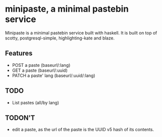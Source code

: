 minipaste, a minimal pastebin service
=====================================

Minipaste is a minimal pastebin service built with haskell.
It is built on top of scotty, postgresql-simple, highlighting-kate and blaze.


Features
--------

- POST a paste (baseurl/:lang)
- GET a paste (baseurl/:uuid)
- PATCH a paste' lang (baseurl/:uuid/:lang)

TODO
----

- List pastes (all/by lang)

TODON'T
-------

- edit a paste, as the url of the paste is the UUID v5 hash of its contents.


